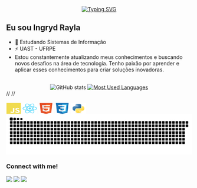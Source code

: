 <div align="center">
  <a href="https://git.io/typing-svg">
    <img src="https://readme-typing-svg.demolab.com?font=Fira+Code&weight=500&size=22&pause=1000&color=FF00F6&center=true&vCenter=true&random=false&width=524&lines=%E2%8A%B9+Welcome+to+my+profile!+%CB%99%E1%B5%95%CB%99+%E2%8A%B9+" alt="Typing SVG">
  </a>
</div>

## Eu sou Ingryd Rayla

- 💬 Estudando Sistemas de Informação
- ⚡ UAST - UFRPE
- Estou constantemente atualizando meus conhecimentos e buscando novos desafios na área de tecnologia. Tenho paixão por aprender e aplicar esses conhecimentos para criar soluções inovadoras.

<div style="text-align: center;" align="center">
  <br>
  <img src="https://github-readme-stats-git-masterrstaa-rickstaa.vercel.app/api?username=ingrydrayla&hide_title=true&show_icons=true&include_all_commits=false&count_private=true&line_height=17&hide=issues&bg_color=000&title_color=FF00F6&text_color=FFF&border_radius=3&border_color=36123c&icon_color=FF00F6&theme=jolly" alt="GitHub stats">

  <a href="https://github.com/mari4souza/github-readme-stats">
    <img src="https://github-readme-stats-git-masterrstaa-rickstaa.vercel.app/api/top-langs/?username=ingrydrayla&line_height=17&card_width=290&layout=compact&hide_title=false&count_private=true&langs_count=4&show_icons=true&title_color=FF00F6&hide=html,scss,less&bg_color=000&text_color=8B8B8B&border_radius=3&border_color=561760&count_private=true" alt="Most Used Languages">
  </a>
</div>



<picture>
  //<source
    //srcset="https://github-readme-stats.vercel.app/api?username=ingrydrayla&show_icons=true&theme=purple"
    media="(prefers-color-scheme: )"
  />
  //<source
    //srcset="https://github-readme-stats.vercel.app/api?username=ingrydrayla&show_icons=true"
    media="(prefers-color-scheme: dark), (prefers-color-scheme: no-preference)"//
  />
  <//img src="https://github-readme-stats.vercel.app/api?username=ingrydrayla&show_icons=true" />
</picture>

<div style="display: inline_block"><br>
  <img align="center" alt="Rah-Js" height="30" width="40" src="https://raw.githubusercontent.com/devicons/devicon/master/icons/javascript/javascript-plain.svg">
  <img align="center" alt="Rah-React" height="30" width="40" src="https://raw.githubusercontent.com/devicons/devicon/master/icons/react/react-original.svg">
  <img align="center" alt="Rah-HTML" height="30" width="40" src="https://raw.githubusercontent.com/devicons/devicon/master/icons/html5/html5-original.svg">
  <img align="center" alt="Rah-CSS" height="30" width="40" src="https://raw.githubusercontent.com/devicons/devicon/master/icons/css3/css3-original.svg">
  <img align="center" alt="Rah-Python" height="30" width="40" src="https://raw.githubusercontent.com/devicons/devicon/master/icons/python/python-original.svg">
</div>

<picture align="center">
  <source media="(prefers-color-scheme: dark)" srcset="https://raw.githubusercontent.com/ingrydrayla/ingrydrayla/output/github-contribution-grid-snake-dark.svg">
  <source media="(prefers-color-scheme: light)" srcset="https://raw.githubusercontent.com/ingrydrayla/ingrydrayla/output/github-contribution-grid-snake-dark.svg">
  <img align="center" alt="github contribution grid snake animation" src="https://raw.githubusercontent.com/ingrydrayla/ingrydrayla/output/github-contribution-grid-snake.svg">
</picture>

 
</a>
<h3 align="left">Connect with me!</h3>
  <a href="https://instagram.com/raylaingryd" target="_blank"><img src="https://img.shields.io/badge/-Instagram-%23E4405F?style=for-the-badge&logo=instagram&logoColor=white" target="_blank"></a>
  <a href = "mailto:raylaingryd@gmail.com"><img src="https://img.shields.io/badge/-Gmail-%23333?style=for-the-badge&logo=gmail&logoColor=white" target="_blank"></a>
  <a href="https://www.linkedin.com/in/ingryd-rayla-503619348/" target="_blank"><img src="https://img.shields.io/badge/-LinkedIn-%230077B5?style=for-the-badge&logo=linkedin&logoColor=white" target="_blank"></a> 
  
</div>
